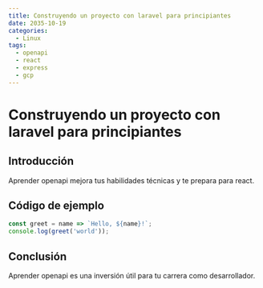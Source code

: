 ```yaml
---
title: Construyendo un proyecto con laravel para principiantes
date: 2035-10-19
categories:
  - Linux
tags:
  - openapi
  - react
  - express
  - gcp
---
```


# Construyendo un proyecto con laravel para principiantes

## Introducción

Aprender openapi mejora tus habilidades técnicas y te prepara para react.

## Código de ejemplo

```javascript
const greet = name => `Hello, ${name}!`;
console.log(greet('world'));
```

## Conclusión

Aprender openapi es una inversión útil para tu carrera como desarrollador.